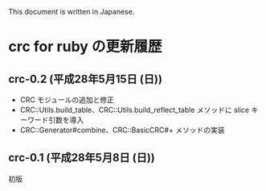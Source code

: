This document is written in Japanese.

# crc for ruby の更新履歴

## crc-0.2 (平成28年5月15日 (日))

  * CRC モジュールの追加と修正
  * CRC::Utils.build\_table、CRC::Utils.build\_reflect\_table メソッドに slice キーワード引数を導入
  * CRC::Generator#combine、CRC::BasicCRC#+ メソッドの実装

## crc-0.1 (平成28年5月8日 (日))

初版
